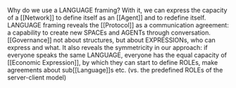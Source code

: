 Why do we use a LANGUAGE framing? With it, we can express the capacity of a [[Network]] to define itself as an [[Agent]] and to redefine itself. LANGUAGE framing reveals the [[Protocol]] as a communication agreement: a capability to create new SPACEs and AGENTs through conversation. [[Governance]] not about structures, but about EXPRESSIONs, who can express and what. It also reveals the symmetricity in our approach: if everyone speaks the same LANGUAGE, everyone has the equal capacity of [[Economic Expression]], by which they can start to define ROLEs, make agreements about sub[[Language]]s etc. (vs. the predefined ROLEs of the server-client model)